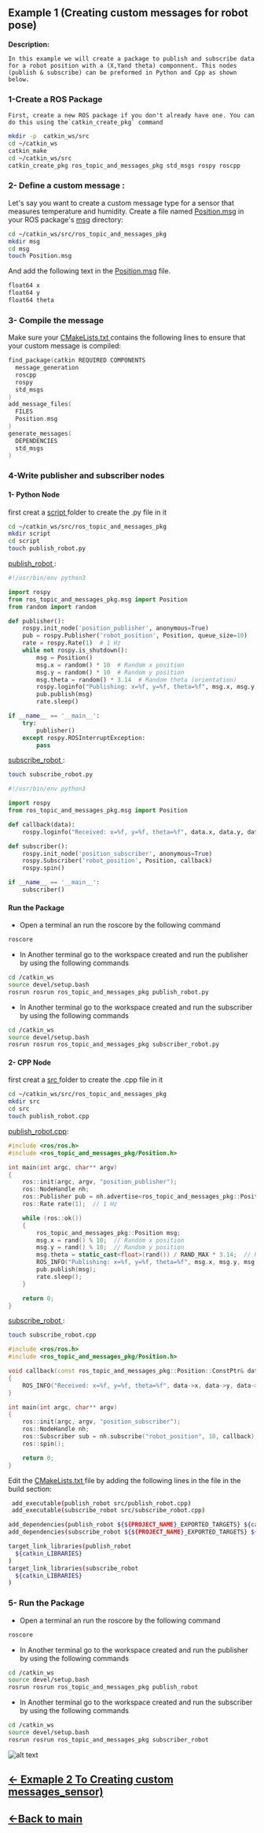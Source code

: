 ## Example 1 (Creating custom messages for robot pose)

**Description:**

    In this example we will create a package to publish and subscribe data for a robot position with a (X,Yand theta) componnent. This nodes (publish & subscribe) can be preformed in Python and Cpp as shown below. 


### **1-Create a ROS Package**

    First, create a new ROS package if you don't already have one. You can do this using the`catkin_create_pkg` command

```bash
mkdir -p  catkin_ws/src
cd ~/catkin_ws
catkin_make
cd ~/catkin_ws/src
catkin_create_pkg ros_topic_and_messages_pkg std_msgs rospy roscpp
```


### 2- Define a custom message :
Let's say you want to create a custom message type for a sensor that measures temperature and humidity. 
Create a file named [Position.msg](../ros_topic_and_messages_pkg/msg/Position.msg) in your ROS package's [msg](../ros_topic_and_messages_pkg/msg) directory:

```bash
cd ~/catkin_ws/src/ros_topic_and_messages_pkg
mkdir msg
cd msg
touch Position.msg
```
And add the following text in the [Position.msg](../ros_topic_and_messages_pkg/msg/Position.msg) file.

```bash
float64 x
float64 y
float64 theta
```


### 3- Compile the message
Make sure your [CMakeLists.txt ](../ros_topic_and_messages_pkg/CMakeLists.txt) contains the following lines to ensure that your custom message is compiled:

```Cpp
find_package(catkin REQUIRED COMPONENTS
  message_generation
  roscpp
  rospy
  std_msgs
)
add_message_files(
  FILES
  Position.msg
)
generate_messages(
  DEPENDENCIES
  std_msgs
)
```
### 4-Write publisher and subscriber nodes

#### 1- Python Node

first creat a [script ](../ros_topic_and_messages_pkg/script) folder to create the .py file in it

```bash
cd ~/catkin_ws/src/ros_topic_and_messages_pkg
mkdir script
cd script
touch publish_robot.py
```

[publish_robot ](../ros_topic_and_messages_pkg/script/publish_robot.py):

```py
#!/usr/bin/env python3

import rospy
from ros_topic_and_messages_pkg.msg import Position
from random import random

def publisher():
    rospy.init_node('position_publisher', anonymous=True)
    pub = rospy.Publisher('robot_position', Position, queue_size=10)
    rate = rospy.Rate(1)  # 1 Hz
    while not rospy.is_shutdown():
        msg = Position()
        msg.x = random() * 10  # Random x position
        msg.y = random() * 10  # Random y position
        msg.theta = random() * 3.14  # Random theta (orientation)
        rospy.loginfo("Publishing: x=%f, y=%f, theta=%f", msg.x, msg.y, msg.theta)
        pub.publish(msg)
        rate.sleep()

if __name__ == '__main__':
    try:
        publisher()
    except rospy.ROSInterruptException:
        pass


```
[subscribe_robot ](../ros_topic_and_messages_pkg/script/subscribe_robot.py):

```bash
touch subscribe_robot.py
```

```py
#!/usr/bin/env python3

import rospy
from ros_topic_and_messages_pkg.msg import Position

def callback(data):
    rospy.loginfo("Received: x=%f, y=%f, theta=%f", data.x, data.y, data.theta)

def subscriber():
    rospy.init_node('position_subscriber', anonymous=True)
    rospy.Subscriber('robot_position', Position, callback)
    rospy.spin()

if __name__ == '__main__':
    subscriber()


```

####  Run the Package

* Open a terminal an run the roscore by the following command

```bash
roscore
```

* In Another terminal go to the workspace created and run the publisher by using the following commands

```bash
cd /catkin_ws
source devel/setup.bash
rosrun rosrun ros_topic_and_messages_pkg publish_robot.py
```

* In Another terminal go to the workspace created and run the subscriber by using the following commands

```bash
cd /catkin_ws
source devel/setup.bash
rosrun rosrun ros_topic_and_messages_pkg subscriber_robot.py
```

#### 2- CPP Node

first creat a [src ](../ros_topic_and_messages_pkg/src) folder to create the .cpp file in it


```bash
cd ~/catkin_ws/src/ros_topic_and_messages_pkg
mkdir src
cd src
touch publish_robot.cpp
```

[publish_robot.cpp](../ros_topic_and_messages_pkg/src/publish_robot.cpp):

```cpp
#include <ros/ros.h>
#include <ros_topic_and_messages_pkg/Position.h>  

int main(int argc, char** argv)
{
    ros::init(argc, argv, "position_publisher");
    ros::NodeHandle nh;
    ros::Publisher pub = nh.advertise<ros_topic_and_messages_pkg::Position>("robot_position", 10);
    ros::Rate rate(1);  // 1 Hz

    while (ros::ok())
    {
        ros_topic_and_messages_pkg::Position msg;
        msg.x = rand() % 10;  // Random x position
        msg.y = rand() % 10;  // Random y position
        msg.theta = static_cast<float>(rand()) / RAND_MAX * 3.14;  // Random theta (orientation)
        ROS_INFO("Publishing: x=%f, y=%f, theta=%f", msg.x, msg.y, msg.theta);
        pub.publish(msg);
        rate.sleep();
    }

    return 0;
}

```

[subscribe_robot ](../ros_topic_and_messages_pkg/src/):


```bash
touch subscribe_robot.cpp
```
```cpp
#include <ros/ros.h>
#include <ros_topic_and_messages_pkg/Position.h>  

void callback(const ros_topic_and_messages_pkg::Position::ConstPtr& data)
{
    ROS_INFO("Received: x=%f, y=%f, theta=%f", data->x, data->y, data->theta);
}

int main(int argc, char** argv)
{
    ros::init(argc, argv, "position_subscriber");
    ros::NodeHandle nh;
    ros::Subscriber sub = nh.subscribe("robot_position", 10, callback);
    ros::spin();

    return 0;
}
```

Edit the [CMakeLists.txt ](../ros_topic_and_messages_pkg/CMakeLists.txt) file by adding the following lines in the file in the build section:

```bash
 add_executable(publish_robot src/publish_robot.cpp)
 add_executable(subscribe_robot src/subscribe_robot.cpp)
 ```

 ```bash
 add_dependencies(publish_robot ${${PROJECT_NAME}_EXPORTED_TARGETS} ${catkin_EXPORTED_TARGETS})
 add_dependencies(subscribe_robot ${${PROJECT_NAME}_EXPORTED_TARGETS} ${catkin_EXPORTED_TARGETS})
 ```
 ```bash
 target_link_libraries(publish_robot
   ${catkin_LIBRARIES}
 )
 target_link_libraries(subscribe_robot
   ${catkin_LIBRARIES}
 )
 ```


### 5- Run the Package

* Open a terminal an run the roscore by the following command

```bash
roscore
```

* In Another terminal go to the workspace created and run the publisher by using the following commands

```bash
cd /catkin_ws
source devel/setup.bash
rosrun rosrun ros_topic_and_messages_pkg publish_robot
```

* In Another terminal go to the workspace created and run the subscriber by using the following commands

```bash
cd /catkin_ws
source devel/setup.bash
rosrun rosrun ros_topic_and_messages_pkg subscriber_robot
```

![alt text](../images/7.png)


## [<- Exmaple 2 To Creating custom messages_sensor)](/ROS-Messages-and-Topics/source/example_custom_message_sensor.md)

## [<-Back to main](../ros_topic_and_messages.md)

